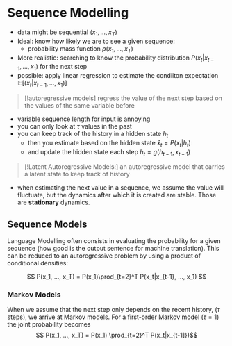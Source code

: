 # Sequence Modelling

- data might be sequential $(x_1, ..., x_T)$  
- Ideal: know how likely we are to see a given sequence:
	- probability mass function $p(x_1, ..., x_T)$
- More realistic: searching to know the probability distribution $P(x_t|x_{t-1}, ..., x_1)$ for the next step
- possible: apply linear regression to estimate the condiiton expectation $\mathbb{E}[(x_t | x_{t-1}, ..., x_1)]$   

>[!autoregressive models]
> regress the value of the next step based on the values of the same variable before

- variable sequence length for input is annoying
- you can only look at $\tau$ values in the past
- you can keep track of the history in a hidden state $h_t$
	- then you estimate based on the hidden state $\hat{x}_t = P(x_t | h_t)$
	- and update the hidden state each step $h_t = g(h_{t-1}, x_{t-1})$

>[!Latent Autoregressive Models:]
> an autoregressive model that carries a latent state to keep track of history

- when estimating the next value in a sequence, we assume the value will fluctuate, but the dynamics after which it is created are stable. Those are **stationary** dynamics.

## Sequence Models
Language Modelling often consists in evaluating the probability for a given sequence (how good is the output sentence for machine translation). This can be reduced to an autoregressive problem by using a product of conditional densities:

$$ P(x_1, ..., x_T) = P(x_1)\prod_{t=2}^T P(x_t|x_{t-1}, ..., x_1) $$ 
### Markov Models
When we assume that the next step only depends on the recent history, ($\tau$ steps), we arrive at Markov models. For a first-order Markov model ($\tau=1$) the joint probability becomes
$$ P(x_1, ..., x_T) = P(x_1) \prod_{t=2}^T P(x_t|x_{t-1]})$$ 